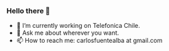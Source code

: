 ### Hello there 👋


- 🔭 I’m currently working on Telefonica Chile.
- 💬 Ask me about wherever you want.
- 📫 How to reach me: carlosfuentealba at gmail.com
